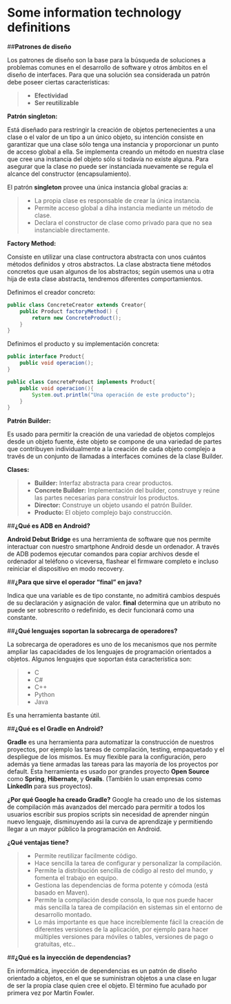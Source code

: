 # Some information technology definitions

##**Patrones de diseño**


Los patrones de diseño son la base para la búsqueda de soluciones a problemas comunes en el desarrollo de software y otros ámbitos en el diseño de interfaces. Para que una solución sea considerada un patrón debe poseer ciertas características:

> - **Efectividad**
> - **Ser reutilizable**


**Patrón singleton:**


Está diseñado para restringir la creación de objetos pertenecientes a una clase o el valor de un tipo a un único objeto, su intención consiste en garantizar que una clase sólo tenga una instancia y proporcionar un punto de acceso global a ella. Se implementa creando un método en nuestra clase que cree una instancia del objeto sólo si todavía no existe alguna. Para asegurar que la clase no puede ser instanciada nuevamente se regula el alcance del constructor (encapsulamiento).

El patrón **singleton** provee una única instancia global gracias a:

> - La propia clase es responsable de crear la única instancia.
> - Permite acceso global a diha instancia mediante un método de clase.
> - Declara el constructor de clase como privado para que no sea instanciable directamente.


**Factory Method:**


Consiste en utilizar una clase contructora abstracta con unos cuántos métodos definidos y otros abstractos. La clase abstracta tiene métodos concretos que usan algunos de los abstractos; según usemos una u otra hija de esta clase abstracta, tendremos diferentes comportamientos.

Definimos el creador concreto:


```java
public class ConcreteCreator extends Creator{
    public Product factoryMethod() {
        return new ConcreteProduct();
    }
}
```


Definimos el producto y su implementación concreta:


```java
public interface Product{
    public void operacion();
}

public class ConcreteProduct implements Product{
    public void operacion(){
        System.out.println("Una operación de este producto");
    }
}
```


**Patrón Builder:**


Es usado para permitir la creación de una variedad de objetos complejos desde un objeto fuente, éste objeto se compone de una variedad de partes que contribuyen individualmente a la creación de cada objeto complejo a través de un conjunto de llamadas a interfaces comúnes de la clase Builder.


**Clases:**
> - **Builder:**
Interfaz abstracta para crear productos.
> - **Concrete Builder:**
Implementación del builder, construye y reúne las partes necesarias para construir los productos.
> - **Director:**
Construye un objeto usando el patrón Builder.
> - **Producto:**
El objeto complejo bajo construcción.



##**¿Qué es ADB en Android?**


**Android Debut Bridge** es una herramienta de software que nos permite interactuar con nuestro smartphone Android desde un ordenador. A través de ADB podemos ejecutar comandos para copiar archivos desde el ordenador al teléfono o viceversa, flashear el firmware completo e incluso reiniciar el dispositivo en modo recovery.


##**¿Para que sirve el operador “final” en java?**


Indica que una variable es de tipo constante, no admitirá cambios después de su declaración y asignación de valor. **final** determina que un atributo no puede ser sobrescrito o redefinido, es decir funcionará como una constante.


##**¿Qué lenguajes soportan la sobrecarga de operadores?**


La sobrecarga de operadores es uno de los mecanismos que nos permite ampliar las capacidades de los lenguajes de programación orientados a objetos.
Algunos lenguajes que soportan ésta característica son:
> - C
> - C#
> - C++
> - Python
> - Java


Es una herramienta bastante útil.


##**¿Qué es el Gradle en Android?**


**Gradle** es una herramienta para automatizar la construcción de nuestros proyectos, por ejemplo las tareas de compilación, testing, empaquetado y el despliegue de los mismos. Es muy flexible para la configuración, pero además ya tiene armadas las tareas para las mayoría de los proyectos por default. Esta herramienta es usado por grandes proyecto **Open Source** como **Spring**, **Hibernate**, y **Grails**. (También lo usan empresas como **LinkedIn** para sus proyectos).

**¿Por qué Google ha creado Gradle?**
Google ha creado uno de los sistemas de compilación más avanzados del mercado para permitir a todos los usuarios escribir sus propios scripts sin necesidad de aprender ningún nuevo lenguaje, disminuyendo asi la curva de aprendizaje y permitiendo llegar a un mayor público la programación en Android.

**¿Qué ventajas tiene?**
> - Permite reutilizar facilmente código.
> - Hace sencilla la tarea de configurar y personalizar la compilación.
> - Permite la distribución sencilla de código al resto del mundo, y fomenta el trabajo en equipo.
> - Gestiona las dependencias de forma potente y cómoda (está basado en Maven).
> - Permite la compilación desde consola, lo que nos puede hacer más sencilla la tarea de compilación en sistemas sin el entorno de desarrollo montado.
> - Lo más importante es que hace increíblemente fácil la creación de diferentes versiones de la aplicación, por ejemplo para hacer múltiples versiones para móviles o tables, versiones de pago o gratuitas, etc..


##**¿Qué es la inyección de dependencias?**


En informática, inyección de dependencias es un patrón de diseño orientado a objetos, en el que se suministran objetos a una clase en lugar de ser la propia clase quien cree el objeto. El término fue acuñado por primera vez por Martin Fowler.
